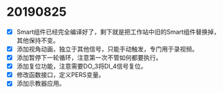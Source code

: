 # 20190825

- [x] Smart组件已经完全编译好了，剩下就是把工作站中旧的Smart组件替换掉，其他保持不变。
- [x] 添加视角动画，独立于其他信号，只能手动触发，专门用于录视频。
- [x] 添加暂停下一轮循环，注意第一次不管如何都要执行。
- [x] 添加复位功能，注意需要DO_3将DI_4信号复位。
- [x] 修改函数接口，定义PERS变量。
- [x] 添加示教器应用。